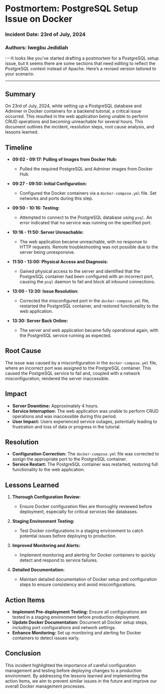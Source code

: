 # **Postmortem: PostgreSQL Setup Issue on Docker**

### **Incident Date:** 23rd of July, 2024  
### **Authors:** Iwegbu Jedidiah

---It looks like you've started drafting a postmortem for a PostgreSQL setup issue, but it seems there are some sections that need editing to reflect the PostgreSQL context instead of Apache. Here’s a revised version tailored to your scenario:

---


## **Summary**

On 23rd of July, 2024, while setting up a PostgreSQL database and Adminer in Docker containers for a backend tutorial, a critical issue occurred. This resulted in the web application being unable to perform CRUD operations and becoming unreachable for several hours. This document outlines the incident, resolution steps, root cause analysis, and lessons learned.

## **Timeline**

- **09:02 - 09:17: Pulling of Images from Docker Hub:**
  - Pulled the required PostgreSQL and Adminer images from Docker Hub.

- **09:27 - 09:50: Initial Configuration:**
  - Configured the Docker containers via a `docker-compose.yml` file. Set networks and ports during this step.

- **09:50 - 10:16: Testing:**
  - Attempted to connect to the PostgreSQL database using `psql`. An error indicated that no service was running on the specified port.

- **10:16 - 11:50: Server Unreachable:**
  - The web application became unreachable, with no response to HTTP requests. Remote troubleshooting was not possible due to the server being unresponsive.

- **11:50 - 13:00: Physical Access and Diagnosis:**
  - Gained physical access to the server and identified that the PostgreSQL container had been configured with an incorrect port, causing the `psql` daemon to fail and block all inbound connections.

- **13:00 - 13:30: Issue Resolution:**
  - Corrected the misconfigured port in the `docker-compose.yml` file, restarted the PostgreSQL container, and restored functionality to the web application.

- **13:30: Server Back Online:**
  - The server and web application became fully operational again, with the PostgreSQL service running as expected.

## **Root Cause**

The issue was caused by a misconfiguration in the `docker-compose.yml` file, where an incorrect port was assigned to the PostgreSQL container. This caused the PostgreSQL service to fail and, coupled with a network misconfiguration, rendered the server inaccessible.

## **Impact**

- **Server Downtime:** Approximately 4 hours.
- **Service Interruption:** The web application was unable to perform CRUD operations and was inaccessible during this period.
- **User Impact:** Users experienced service outages, potentially leading to frustration and loss of data or progress in the tutorial.

## **Resolution**

- **Configuration Correction:** The `docker-compose.yml` file was corrected to assign the appropriate port to the PostgreSQL container.
- **Service Restart:** The PostgreSQL container was restarted, restoring full functionality to the web application.

## **Lessons Learned**

1. **Thorough Configuration Review:**
   - Ensure Docker configuration files are thoroughly reviewed before deployment, especially for critical services like databases.

2. **Staging Environment Testing:**
   - Test Docker configurations in a staging environment to catch potential issues before deploying to production.

3. **Improved Monitoring and Alerts:**
   - Implement monitoring and alerting for Docker containers to quickly detect and respond to service failures.

4. **Detailed Documentation:**
   - Maintain detailed documentation of Docker setup and configuration steps to ensure consistency and avoid misconfigurations.

## **Action Items**

- **Implement Pre-deployment Testing:** Ensure all configurations are tested in a staging environment before production deployment.
- **Update Docker Documentation:** Document all Docker setup steps, including port configurations and network settings.
- **Enhance Monitoring:** Set up monitoring and alerting for Docker containers to detect issues early.

## **Conclusion**

This incident highlighted the importance of careful configuration management and testing before deploying changes to a production environment. By addressing the lessons learned and implementing the action items, we aim to prevent similar issues in the future and improve our overall Docker management processes.

